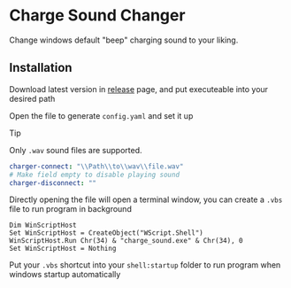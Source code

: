 # Charge Sound Changer
Change windows default "beep" charging sound to your liking.<br>

## Installation
Download latest version in [release](https://github.com/YFHD-osu/Charge-Sound/releases) page, and put executeable into your desired path <br>

Open the file to generate ``config.yaml`` and set it up <br>
> [!TIP]
> Only ``.wav`` sound files are supported.
```yaml
charger-connect: "\\Path\\to\\wav\\file.wav"
# Make field empty to disable playing sound
charger-disconnect: ""
```

Directly opening the file will open a terminal window, you can create a ``.vbs`` file to run program in background
```vbs
Dim WinScriptHost
Set WinScriptHost = CreateObject("WScript.Shell")
WinScriptHost.Run Chr(34) & "charge_sound.exe" & Chr(34), 0
Set WinScriptHost = Nothing
```

Put your ``.vbs`` shortcut into your ``shell:startup`` folder to run program when windows startup automatically
